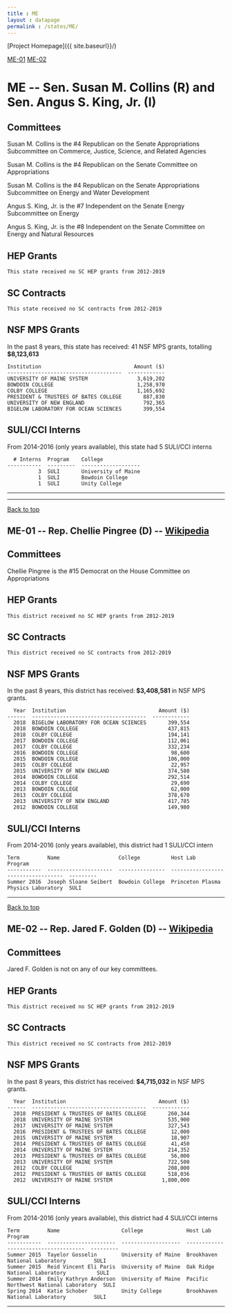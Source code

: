 ```yaml
---
title : ME
layout : datapage
permalink : /states/ME/
---
```

<a name="top"></a>
[Project Homepage]({{ site.baseurl}}/)


[ME-01](#ME-01)  [ME-02](#ME-02)  

# ME -- Sen. Susan M. Collins (R) and  Sen. Angus S. King, Jr. (I)
## Committees
Susan M. Collins is the #4 Republican on the Senate Appropriations Subcommittee on Commerce, Justice, Science, and Related Agencies 

Susan M. Collins is the #4 Republican on the Senate Committee on Appropriations 

Susan M. Collins is the #4 Republican on the Senate Appropriations Subcommittee on Energy and Water Development 

Angus S. King, Jr. is the #7 Independent on the Senate Energy Subcommittee on Energy 

Angus S. King, Jr. is the #8 Independent on the Senate Committee on Energy and Natural Resources 

## HEP Grants
```
This state received no SC HEP grants from 2012-2019
```
## SC Contracts
```
This state received no SC contracts from 2012-2019
```
## NSF MPS Grants
In the past 8 years, this state has received:
41 NSF MPS grants, totalling <b> $8,123,613</b>
```
Institution                              Amount ($)
-------------------------------------  ------------
UNIVERSITY OF MAINE SYSTEM                3,619,202
BOWDOIN COLLEGE                           1,258,970
COLBY COLLEGE                             1,165,692
PRESIDENT & TRUSTEES OF BATES COLLEGE       887,830
UNIVERSITY OF NEW ENGLAND                   792,365
BIGELOW LABORATORY FOR OCEAN SCIENCES       399,554
```
## SULI/CCI Interns
From 2014-2016 (only years available), this state had 5 SULI/CCI interns
```
  # Interns  Program    College
-----------  ---------  -------------------
          3  SULI       University of Maine
          1  SULI       Bowdoin College
          1  SULI       Unity College
```
---
---
<a name="ME-01"></a>
[Back to top](#top)
## ME-01 -- Rep. Chellie Pingree (D) -- [Wikipedia](https://en.wikipedia.org/wiki/ME-01)
## Committees
Chellie Pingree is the #15 Democrat on the House Committee on Appropriations 

## HEP Grants
```
This district received no SC HEP grants from 2012-2019
```
## SC Contracts
```
This district received no SC contracts from 2012-2019
```
## NSF MPS Grants
In the past 8 years, this district has received:<b> $3,408,581 </b>in NSF MPS grants.
```
  Year  Institution                              Amount ($)
------  -------------------------------------  ------------
  2018  BIGELOW LABORATORY FOR OCEAN SCIENCES       399,554
  2018  BOWDOIN COLLEGE                             437,815
  2018  COLBY COLLEGE                               194,141
  2017  BOWDOIN COLLEGE                             112,061
  2017  COLBY COLLEGE                               332,234
  2016  BOWDOIN COLLEGE                              98,600
  2015  BOWDOIN COLLEGE                             106,000
  2015  COLBY COLLEGE                                22,957
  2015  UNIVERSITY OF NEW ENGLAND                   374,580
  2014  BOWDOIN COLLEGE                             292,514
  2014  COLBY COLLEGE                                29,690
  2013  BOWDOIN COLLEGE                              62,000
  2013  COLBY COLLEGE                               378,670
  2013  UNIVERSITY OF NEW ENGLAND                   417,785
  2012  BOWDOIN COLLEGE                             149,980
```
## SULI/CCI Interns
From 2014-2016 (only years available), this district had 1 SULI/CCI intern
```
Term         Name                   College          Host Lab                             Program
-----------  ---------------------  ---------------  -----------------------------------  ---------
Summer 2016  Joseph Sloane Seibert  Bowdoin College  Princeton Plasma Physics Laboratory  SULI
```
---
<a name="ME-02"></a>
[Back to top](#top)
## ME-02 -- Rep. Jared F. Golden (D) -- [Wikipedia](https://en.wikipedia.org/wiki/ME-02)
## Committees
Jared F. Golden is not on any of our key committees. 

## HEP Grants
```
This district received no SC HEP grants from 2012-2019
```
## SC Contracts
```
This district received no SC contracts from 2012-2019
```
## NSF MPS Grants
In the past 8 years, this district has received:<b> $4,715,032 </b>in NSF MPS grants.
```
  Year  Institution                              Amount ($)
------  -------------------------------------  ------------
  2018  PRESIDENT & TRUSTEES OF BATES COLLEGE       260,344
  2018  UNIVERSITY OF MAINE SYSTEM                  535,900
  2017  UNIVERSITY OF MAINE SYSTEM                  327,543
  2016  PRESIDENT & TRUSTEES OF BATES COLLEGE        12,000
  2015  UNIVERSITY OF MAINE SYSTEM                   18,907
  2014  PRESIDENT & TRUSTEES OF BATES COLLEGE        41,450
  2014  UNIVERSITY OF MAINE SYSTEM                  214,352
  2013  PRESIDENT & TRUSTEES OF BATES COLLEGE        56,000
  2013  UNIVERSITY OF MAINE SYSTEM                  722,500
  2012  COLBY COLLEGE                               208,000
  2012  PRESIDENT & TRUSTEES OF BATES COLLEGE       518,036
  2012  UNIVERSITY OF MAINE SYSTEM                1,800,000
```
## SULI/CCI Interns
From 2014-2016 (only years available), this district had 4 SULI/CCI interns
```
Term         Name                    College              Host Lab                               Program
-----------  ----------------------  -------------------  -------------------------------------  ---------
Summer 2015  Tayelor Gosselin        University of Maine  Brookhaven National Laboratory         SULI
Summer 2015  Reid Vincent Eli Paris  University of Maine  Oak Ridge National Laboratory          SULI
Summer 2014  Emily Kathryn Anderson  University of Maine  Pacific Northwest National Laboratory  SULI
Spring 2014  Katie Schober           Unity College        Brookhaven National Laboratory         SULI
```
---

